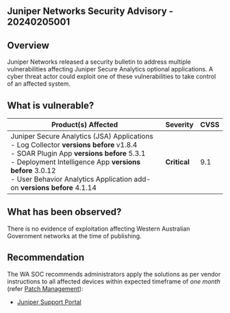 ## Juniper Networks Security Advisory - 20240205001

## Overview

Juniper Networks released a security bulletin to address multiple vulnerabilities affecting Juniper Secure Analytics optional applications. A cyber threat actor could exploit one of these vulnerabilities to take control of an affected system.

## What is vulnerable?

| Product(s) Affected                                                                                                                                                                                                                                                                          | Severity     | CVSS |
| -------------------------------------------------------------------------------------------------------------------------------------------------------------------------------------------------------------------------------------------------------------------------------------------- | ------------ | ---- |
| Juniper Secure Analytics (JSA) Applications <br />- Log Collector **versions before** v1.8.4 <br />- SOAR Plugin App **versions before** 5.3.1  <br />- Deployment Intelligence App **versions before** 3.0.12 <br />- User Behavior Analytics Application add-on **versions before** 4.1.14 | **Critical** | 9.1  |

## What has been observed?

There is no evidence of exploitation affecting Western Australian Government networks at the time of publishing.

## Recommendation

The WA SOC recommends administrators apply the solutions as per vendor instructions to all affected devices within expected timeframe of *one month* (refer [Patch Management](../guidelines/patch-management.md)):

- [Juniper Support Portal](https://supportportal.juniper.net/s/article/2024-01-Security-Bulletin-JSA-Series-Multiple-vulnerabilities-resolved-in-JSA-Applications?language=en_US)
